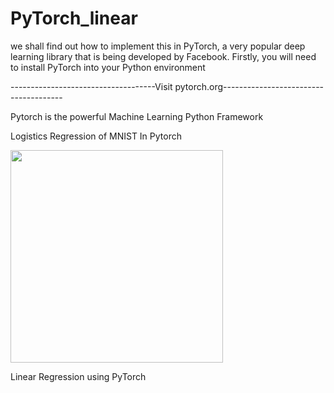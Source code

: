 # PyTorch_linear

we shall find out how to implement this in PyTorch, a very popular deep learning library that is being developed by Facebook.
Firstly, you will need to install PyTorch into your Python environment

------------------------------------Visit pytorch.org--------------------------------------

Pytorch is the powerful Machine Learning Python Framework

Logistics Regression of MNIST In Pytorch

<p>
<img src="" height=340/>
</p>  




Linear Regression using PyTorch
